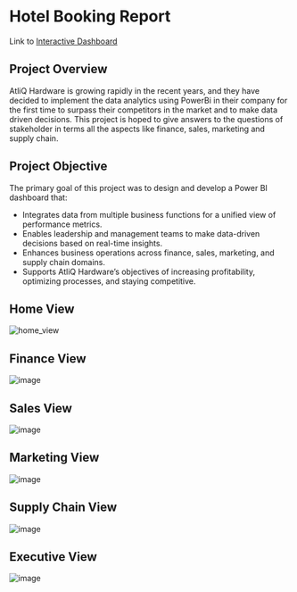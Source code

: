# Hotel Booking Report


Link to [Interactive Dashboard](https://app.powerbi.com/view?r=eyJrIjoiOWU2ZjdiNmQtNTQwMS00OGU1LWJmZjEtOGY4ZTJjNDdlNjVkIiwidCI6ImM2ZTU0OWIzLTVmNDUtNDAzMi1hYWU5LWQ0MjQ0ZGM1YjJjNCJ9)

## Project Overview

AtliQ Hardware is growing rapidly in the recent years, and they have decided to implement the data analytics using PowerBi in their company for the first time to surpass their competitors in the market and to make data driven decisions. This project is hoped to give answers to the questions of stakeholder in terms all the aspects like finance, sales, marketing and supply chain.


## Project Objective

The primary goal of this project was to design and develop a Power BI dashboard that:
- Integrates data from multiple business functions for a unified view of performance metrics.
- Enables leadership and management teams to make data-driven decisions based on real-time insights.
- Enhances business operations across finance, sales, marketing, and supply chain domains.
- Supports AtliQ Hardware’s objectives of increasing profitability, optimizing processes, and staying competitive.


## Home View

![home_view](https://github.com/user-attachments/assets/47bce1c4-bbdc-4364-a438-2f6ec84e8568)

## Finance View

![image](https://github.com/user-attachments/assets/4b0b71b7-ab30-48c4-89b9-8621f2d17f63)

## Sales View

![image](https://github.com/user-attachments/assets/8bc06b04-a8ec-4d75-b1c9-fcf4e61d6060)

## Marketing View

![image](https://github.com/user-attachments/assets/e79cb894-5a74-4d4f-8ba5-e6ef7259522e)

## Supply Chain View

![image](https://github.com/user-attachments/assets/cb356911-0c4b-4012-806f-053a76ea0a9d)

## Executive View

![image](https://github.com/user-attachments/assets/dc10a88a-b517-40f8-a47f-28e9f8145095)
